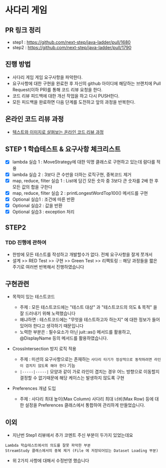 # 사다리 게임

## PR 링크 정리
- step1 : https://github.com/next-step/java-ladder/pull/1680
- step2 : https://github.com/next-step/java-ladder/pull/1790

## 진행 방법

* 사다리 게임 게임 요구사항을 파악한다.
* 요구사항에 대한 구현을 완료한 후 자신의 github 아이디에 해당하는 브랜치에 Pull Request(이하 PR)를 통해 코드 리뷰 요청을 한다.
* 코드 리뷰 피드백에 대한 개선 작업을 하고 다시 PUSH한다.
* 모든 피드백을 완료하면 다음 단계를 도전하고 앞의 과정을 반복한다.

## 온라인 코드 리뷰 과정

* [텍스트와 이미지로 살펴보는 온라인 코드 리뷰 과정](https://github.com/nextstep-step/nextstep-docs/tree/master/codereview)

## STEP 1 학습테스트 & 요구사항 체크리스트

- [x] lambda 실습 1 : MoveStrategy에 대한 익명 클래스로 구현하고 있는데 람다를 적용
- [x] lambda 실습 2 : 3보다 큰 수만을 더하는 로직구현, 중복코드 제거
- [x] map, reduce, filter 실습 1 : List에 담긴 모든 숫자 중 3보다 큰 숫자를 2배 한 후 모든 값의 합을 구한다
- [x] map, reduce, filter 실습 2 : printLongestWordTop100() 메서드를 구현
- [x] Optional 실습1 : 조건에 따른 반환
- [x] Optional 실습2 : 값을 반환
- [x] Optional 실습3 : exception 처리

## STEP2

### TDD 진행에 관하여

- 한방에 모든 테스트를 작성하고 개발할수가 없다. 전체 요구사항을 잘게 쪼개서
- 설계 >> RED Test >> 구현 >> Green Test >> 리팩토링 :: 해당 과정들을 짧은 주기로 여러번 반복해서 진행하였습니다


## 구현관련 
- 목적이 있는 테스트코드
  - 주제 : 모든 테스트코드에는 "테스트 대상" 과 "테스트코드의 의도 & 목적" 을 잘 드러내기 위해 노력했습니다
  - 왜냐하면 : 테스트코드에는 "무엇을 테스트하고자 하는지" 에 대한 정보가 들어있어야 한다고 생각하기 때문입니다
  - 노력한 부분은 : 필수요소가 아닌 juit::as() 메서드를 활용하고, @DisplayName 등의 메서드를 활용하였습니다.

- CrossIntersection 방지 로직 적용
  - 주제 : 미션의 요구사항으로는 존재하는 `사다리 타기가 정상적으로 동작하려면 라인이 겹치지 않도록 해야 한다` 기능
  - `|-----|-----|` 모양과 같이 가로 라인이 겹치는 경우 어느 방향으로 이동할지 결정할 수 없기때문에 해당 케이스는 발생하지 않도록 구현

- Preferences 개념 도입
  - 주제 : 사다리 최대 높이(Max Column) 사다리 최대 너비(Max Row) 등에 대한 설정을 Preferences 클래스에서 통합하여 관리하게 만들었습니다.


## 이외
- 지난번 Step1 리뷰에서 추가 코멘트 주신 부분이 두가지 있었는데요
```text
Lambda 학습테스트에서의 의도를 잘못 파악한 부분
StreamStudy 클래스에서의 중복 제거 (File 에 저장되어있는 Dataset Loading 부분)
```
- 위 2가지 사항에 대해서 수정반영 했습니다

